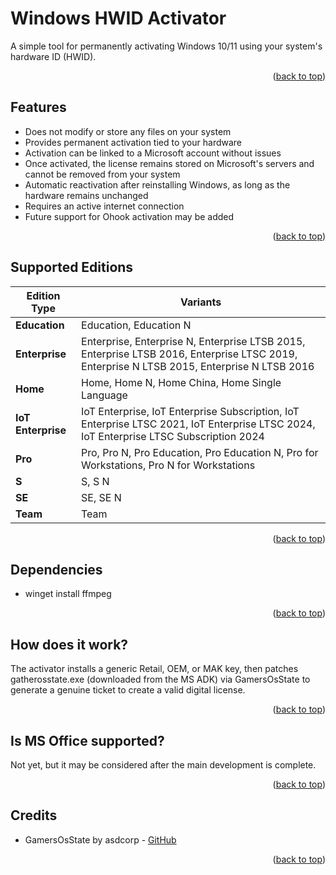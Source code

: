 <a id="readme-top"></a>

# Windows HWID Activator

A simple tool for permanently activating Windows 10/11 using your system's hardware ID (HWID).

<p align="right">(<a href="#readme-top">back to top</a>)</p>

## Features

-   Does not modify or store any files on your system
-   Provides permanent activation tied to your hardware
-   Activation can be linked to a Microsoft account without issues
-   Once activated, the license remains stored on Microsoft's servers and cannot be removed from your system
-   Automatic reactivation after reinstalling Windows, as long as the hardware remains unchanged
-   Requires an active internet connection
-   Future support for Ohook activation may be added

<p align="right">(<a href="#readme-top">back to top</a>)</p>

## Supported Editions

| Edition Type       | Variants                                                                                                                                   |
| ------------------ | ------------------------------------------------------------------------------------------------------------------------------------------ |
| **Education**      | Education, Education N                                                                                                                     |
| **Enterprise**     | Enterprise, Enterprise N, Enterprise LTSB 2015, Enterprise LTSB 2016, Enterprise LTSC 2019, Enterprise N LTSB 2015, Enterprise N LTSB 2016 |
| **Home**           | Home, Home N, Home China, Home Single Language                                                                                             |
| **IoT Enterprise** | IoT Enterprise, IoT Enterprise Subscription, IoT Enterprise LTSC 2021, IoT Enterprise LTSC 2024, IoT Enterprise LTSC Subscription 2024     |
| **Pro**            | Pro, Pro N, Pro Education, Pro Education N, Pro for Workstations, Pro N for Workstations                                                   |
| **S**              | S, S N                                                                                                                                     |
| **SE**             | SE, SE N                                                                                                                                   |
| **Team**           | Team                                                                                                                                       |

<p align="right">(<a href="#readme-top">back to top</a>)</p>

## Dependencies

-   winget install ffmpeg

<p align="right">(<a href="#readme-top">back to top</a>)</p>

## How does it work?

The activator installs a generic Retail, OEM, or MAK key, then patches gatherosstate.exe (downloaded from the MS ADK) via GamersOsState to generate a genuine ticket to create a valid digital license.

<p align="right">(<a href="#readme-top">back to top</a>)</p>

## Is MS Office supported?

Not yet, but it may be considered after the main development is complete.

<p align="right">(<a href="#readme-top">back to top</a>)</p>

## Credits

-   GamersOsState by asdcorp - [GitHub](https://github.com/asdcorp/GamersOsState/)

<p align="right">(<a href="#readme-top">back to top</a>)</p>
